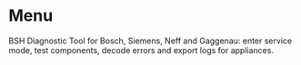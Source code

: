 # Menu
BSH Diagnostic Tool for Bosch, Siemens, Neff and Gaggenau: enter service mode, test components, decode errors and export logs for appliances.

